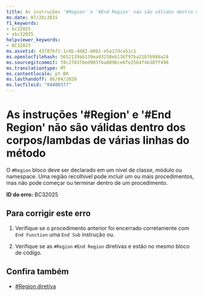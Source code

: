 ```yaml
---
title: As instruções '#Region' e '#End Region' não são válidas dentro dos corpos/lambdas de várias linhas do método
ms.date: 07/20/2015
f1_keywords:
- bc32025
- vbc32025
helpviewer_keywords:
- BC32025
ms.assetid: 43707bf1-1c6b-4d82-b081-e5a17dca51c1
ms.openlocfilehash: 5652139ab139ea93258eb116f97ba21b76986a24
ms.sourcegitcommit: f8c270376ed905f6a8896ce0fe25b4f4b38ff498
ms.translationtype: MT
ms.contentlocale: pt-BR
ms.lasthandoff: 06/04/2020
ms.locfileid: "84400377"
---
```

# <a name="region-and-end-region-statements-are-not-valid-within-method-bodiesmultiline-lambdas"></a>As instruções '#Region' e '#End Region' não são válidas dentro dos corpos/lambdas de várias linhas do método
O `#Region` bloco deve ser declarado em um nível de classe, módulo ou namespace. Uma região recolhível pode incluir um ou mais procedimentos, mas não pode começar ou terminar dentro de um procedimento.  
  
 **ID do erro:** BC32025  
  
## <a name="to-correct-this-error"></a>Para corrigir este erro  
  
1. Verifique se o procedimento anterior foi encerrado corretamente com `End Function` uma `End Sub` instrução ou.  
  
2. Verifique se as `#Region` `#End Region` diretivas e estão no mesmo bloco de código.  
  
## <a name="see-also"></a>Confira também

- [#Region diretiva](../directives/region-directive.md)
